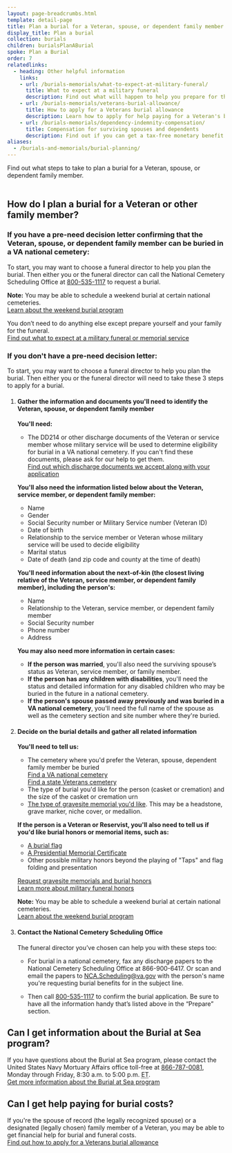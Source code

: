 ```yaml
---
layout: page-breadcrumbs.html
template: detail-page
title: Plan a burial for a Veteran, spouse, or dependent family member
display_title: Plan a burial
collection: burials
children: burialsPlanABurial
spoke: Plan a Burial
order: 7
relatedlinks:
  - heading: Other helpful information
    links:
    - url: /burials-memorials/what-to-expect-at-military-funeral/
      title: What to expect at a military funeral
      description: Find out what will happen to help you prepare for this day.
    - url: /burials-memorials/veterans-burial-allowance/
      title: How to apply for a Veterans burial allowance
      description: Learn how to apply for help paying for a Veteran's burial and funeral costs.
    - url: /burials-memorials/dependency-indemnity-compensation/
      title: Compensation for surviving spouses and dependents
      description: Find out if you can get a tax-free monetary benefit called Dependency and Indemnity Compensation (DIC).
aliases:
  - /burials-and-memorials/burial-planning/
---
```


<div class="va-introtext">
Find out what steps to take to plan a burial for a Veteran, spouse, or dependent family member.
</div>

<br>

## How do I plan a burial for a Veteran or other family member?

### If you have a pre-need decision letter confirming that the Veteran, spouse, or dependent family member can be buried in a VA national cemetery:

To start, you may want to choose a funeral director to help you plan the burial. Then either you or the funeral director can call the National Cemetery Scheduling Office at <a href="tel:+18005351117">800-535-1117</a> to request a burial.

**Note:** You may be able to schedule a weekend burial at certain national cemeteries. <br>
[Learn about the weekend burial program](https://www.cem.va.gov/cem/docs/factsheets/NCA_Weekend_Burial_Program.pdf)

You don’t need to do anything else except prepare yourself and your family for the funeral. <br>
[Find out what to expect at a military funeral or memorial service](/burials-memorials/what-to-expect-at-military-funeral/)

### If you don't have a pre-need decision letter:

To start, you may want to choose a funeral director to help you plan the burial. Then either you or the funeral director will need to take these 3 steps to apply for a burial.

<ol class="process">
<li class="process-step list-one">

#### Gather the information and documents you'll need to identify the Veteran, spouse, or dependent family member

**You'll need:**

 - The DD214 or other discharge documents of the Veteran or service member whose military service will be used to determine eligibility for burial in a VA national cemetery. If you can't find these documents, please ask for our help to get them. <br>
 [Find out which discharge documents we accept along with your application](https://www.cem.va.gov/CEM/hmm/discharge_documents.asp)

**You'll also need the information listed below about the Veteran, service member, or dependent family member:**

 - Name
 - Gender
 - Social Security number or Military Service number (Veteran ID)
 - Date of birth
 - Relationship to the service member or Veteran whose military service will be used to decide eligibility
 - Marital status
 - Date of death (and zip code and county at the time of death)

**You'll need information about the next-of-kin (the closest living relative of the Veteran, service member, or dependent family member), including the person's:**

   - Name
   - Relationship to the Veteran, service member, or dependent family member
   - Social Security number
   - Phone number
   - Address

**You may also need more information in certain cases:**

- **If the person was married**, you'll also need the surviving spouse’s status as Veteran, service member, or family member.
- **If the person has any children with disabilities**, you'll need the status and detailed information for any disabled children who may be buried in the future in a national cemetery.
- **If the person's spouse passed away previously and was buried in a VA national cemetery**, you'll need the full name of the spouse as well as the cemetery section and site number where they're buried.

 </li>

 <li class="process-step list-two">

#### Decide on the burial details and gather all related information

**You'll need to tell us:**

 - The cemetery where you'd prefer the Veteran, spouse, dependent family member be buried <br>
 [Find a VA national cemetery](/find-locations/)<br>
 [Find a state Veterans cemetery](https://www.cem.va.gov/grants/veterans_cemeteries.asp)
 - The type of burial you'd like for the person (casket or cremation) and the size of the casket or cremation urn
 - [The type of gravesite memorial you'd like](/burials-memorials/memorial-items/headstones-markers-medallions/). This may be a headstone, grave marker, niche cover, or medallion.

**If the person is a Veteran or Reservist, you'll also need to tell us if you'd like burial honors or memorial items, such as:**
 - [A burial flag](/burials-memorials/memorial-items/burial-flags/)
 - [A Presidential Memorial Certificate](/burials-memorials/memorial-items/presidential-memorial-certificates/)
 - Other possible military honors beyond the playing of "Taps" and flag folding and presentation

 [Request gravesite memorials and burial honors](/burials-memorials/memorial-items/)<br>
 [Learn more about military funeral honors](https://www.cem.va.gov/CEM/military_funeral_honors.asp)
 
**Note:** You may be able to schedule a weekend burial at certain national cemeteries. <br>
[Learn about the weekend burial program](https://www.cem.va.gov/cem/docs/factsheets/NCA_Weekend_Burial_Program.pdf)
</li>

<li class="process-step list-three">

#### Contact the National Cemetery Scheduling Office

The funeral director you’ve chosen can help you with these steps too:

- For burial in a national cemetery, fax any discharge papers to the National Cemetery Scheduling Office at 866-900-6417. Or scan and email the papers to [NCA.Scheduling@va.gov](mailto:NCA.Scheduling@va.gov) with the person's name you're requesting burial benefits for in the subject line.

- Then call <a href="tel:+18005351117">800-535-1117</a> to confirm the burial application. Be sure to have all the information handy that’s listed above in the “Prepare” section.

</li>
</ol>

## Can I get information about the Burial at Sea program?

If you have questions about the Burial at Sea program, please contact the United States Navy Mortuary Affairs office toll-free at <a href="tel:+18667870081">866-787-0081</a>, Monday through Friday, 8:30 a.m. to 5:00 p.m. <abbr title="eastern time">ET</abbr>. <br>
[Get more information about the Burial at Sea program](http://www.navy.mil/navydata/nav_legacy.asp?id=204)

## Can I get help paying for burial costs?

If you're the spouse of record (the legally recognized spouse) or a designated (legally chosen) family member of a Veteran, you may be able to get financial help for burial and funeral costs. <br>
[Find out how to apply for a Veterans burial allowance](/burials-memorials/veterans-burial-allowance/)
